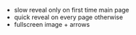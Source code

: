 * slow reveal only on first time main page
* quick reveal on every page otherwise
* fullscreen image + arrows
